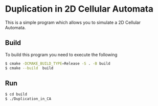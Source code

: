 # Duplication in 2D Cellular Automata
This is a simple program which allows you to simulate a 2D Cellular Automata.  

## Build

To build this program you need to execute the following  
```bash
$ cmake -DCMAKE_BUILD_TYPE=Release -S . -B build
$ cmake --build  build
```
## Run
```bash
$ cd build
$ ./Duplication_in_CA
```